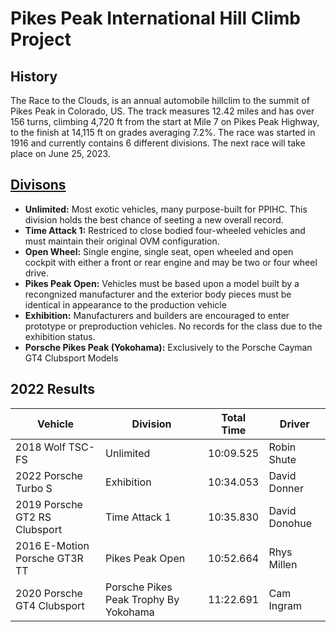 # Pikes Peak International Hill Climb Project

## History
The Race to the Clouds, is an annual automobile hillclim to the summit of Pikes Peak in Colorado, US. The track measures 12.42 miles and has over 156 turns, 
climbing 4,720 ft from the start at Mile 7 on Pikes Peak Highway, to the finish at 14,115 ft on grades averaging 7.2%. The race was started in 1916 and currently contains 
6 different divisions. The next race will take place on June 25, 2023.

## [Divisons](https://ppihc.org/divisions/)
- <strong>Unlimited:</strong> Most exotic vehicles, many purpose-built for PPIHC. This division holds the best chance of seeting a new overall record.
- <strong>Time Attack 1:</strong> Restriced to close bodied four-wheeled vehicles and must maintain their original OVM configuration.
- <strong>Open Wheel:</strong> Single engine, single seat, open wheeled and open cockpit with either a front or rear engine and may be two or four wheel drive.
- <strong>Pikes Peak Open:</strong> Vehicles must be based upon a model built by a recongnized manufacturer and the exterior body pieces must be identical in appearance to the production vehicle
- <strong>Exhibition:</strong> Manufacturers and builders are encouraged to enter prototype or preproduction vehicles. No records for the class due to the exhibition status. 
- <strong>Porsche Pikes Peak (Yokohama):</strong> Exclusively to the Porsche Cayman GT4 Clubsport Models

## 2022 Results
| Vehicle     | Division    | Total Time  | Driver|
| ----------- | ----------- | ----------- | ----------- |
|2018 Wolf TSC-FS | Unlimited | 10:09.525|Robin Shute|
|2022 Porsche Turbo S | Exhibition | 10:34.053|David Donner|
|2019 Porsche GT2 RS Clubsport| Time Attack 1 | 10:35.830|David Donohue|
|2016 E-Motion Porsche GT3R TT|Pikes Peak Open|10:52.664|Rhys Millen|
|2020 Porsche GT4 Clubsport |Porsche Pikes Peak Trophy By Yokohama|11:22.691|Cam Ingram|

